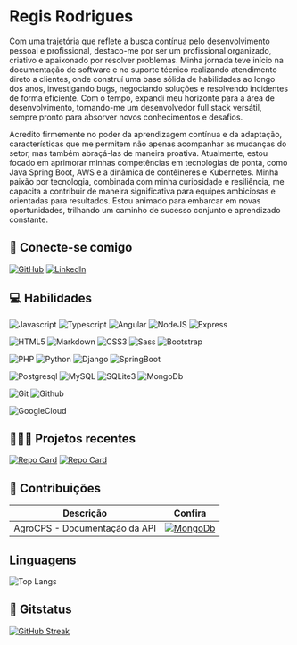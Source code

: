# Regis Rodrigues
Com uma trajetória que reflete a busca contínua pelo desenvolvimento pessoal e profissional, destaco-me por ser um profissional organizado, criativo e apaixonado por resolver problemas. Minha jornada teve início na documentação de software e no suporte técnico realizando atendimento direto a clientes, onde construí uma base sólida de habilidades ao longo dos anos, investigando bugs, negociando soluções e resolvendo incidentes de forma eficiente. Com o tempo, expandi meu horizonte para a área de desenvolvimento, tornando-me um desenvolvedor full stack versátil, sempre pronto para absorver novos conhecimentos e desafios. 

Acredito firmemente no poder da aprendizagem contínua e da adaptação, características que me permitem não apenas acompanhar as mudanças do setor, mas também abraçá-las de maneira proativa. Atualmente, estou focado em aprimorar minhas competências em tecnologias de ponta, como Java Spring Boot, AWS e a dinâmica de contêineres e Kubernetes. Minha paixão por tecnologia, combinada com minha curiosidade e resiliência, me capacita a contribuir de maneira significativa para equipes ambiciosas e orientadas para resultados. Estou animado para embarcar em novas oportunidades, trilhando um caminho de sucesso conjunto e aprendizado constante.

## 🔗 Conecte-se comigo

[![GitHub](https://img.shields.io/badge/GitHub-000?style=for-the-badge&logo=github&logoColor=30A3DC)](https://github.com/Regismrs) 
[![LinkedIn](https://img.shields.io/badge/-LinkedIn-000?style=for-the-badge&logo=linkedin&logoColor=30A3DC)](https://www.linkedin.com/in/r%C3%A9gis-rodrigues-52bba8269/)

## 💻 Habilidades
![Javascript](https://img.shields.io/badge/javascript-000?style=for-the-badge&logo=javascript)
![Typescript](https://img.shields.io/badge/typescript-000?style=for-the-badge&logo=typescript)
![Angular](https://img.shields.io/badge/Angular-000?style=for-the-badge&logo=Angular)
![NodeJS](https://img.shields.io/badge/nodeJS-000?style=for-the-badge&logo=node.js)
![Express](https://img.shields.io/badge/express-000?style=for-the-badge&logo=express)

![HTML5](https://img.shields.io/badge/HTML5-000?style=for-the-badge&logo=HTML5)
![Markdown](https://img.shields.io/badge/Markdown-000?style=for-the-badge&logo=Markdown)
![CSS3](https://img.shields.io/badge/CSS3-000?style=for-the-badge&logo=CSS3)
![Sass](https://img.shields.io/badge/Sass-000?style=for-the-badge&logo=SASS)
![Bootstrap](https://img.shields.io/badge/Bootstrap-000?style=for-the-badge&logo=Bootstrap)

![PHP](https://img.shields.io/badge/PHP-000?style=for-the-badge&logo=PHP)
![Python](https://img.shields.io/badge/Python-000?style=for-the-badge&logo=Python)
![Django](https://img.shields.io/badge/Django-000?style=for-the-badge&logo=Django)
![SpringBoot](https://img.shields.io/badge/SpringBoot-000?style=for-the-badge&logo=Spring)

![Postgresql](https://img.shields.io/badge/Postgresql-000?style=for-the-badge&logo=Postgresql)
![MySQL](https://img.shields.io/badge/MySQL-000?style=for-the-badge&logo=MySQL)
![SQLite3](https://img.shields.io/badge/SQLite-000?style=for-the-badge&logo=SQLite)
![MongoDb](https://img.shields.io/badge/MongoDb-000?style=for-the-badge&logo=MongoDB)

![Git](https://img.shields.io/badge/Git-000?style=for-the-badge&logo=Git)
![Github](https://img.shields.io/badge/Github-000?style=for-the-badge&logo=Github)

![GoogleCloud](https://img.shields.io/badge/GoogleCloud-000?style=for-the-badge&logo=GoogleCloud)


## 🧑🏻‍💻 Projetos recentes

[![Repo Card](https://github-readme-stats.vercel.app/api/pin/?username=Regismrs&repo=proagro-cps-backend&bg_color=000&border_color=30A3DC&show_icons=true&icon_color=30A3DC&title_color=E94D5F&text_color=FFF)](https://github.com/Regismrs/proagro-cps-backend)
[![Repo Card](https://github-readme-stats.vercel.app/api/pin/?username=Regismrs&repo=proagro-cps-frontend&bg_color=000&border_color=30A3DC&show_icons=true&icon_color=30A3DC&title_color=E94D5F&text_color=FFF)](https://github.com/Regismrs/proagro-cps-frontend)

## 📑 Contribuições
| Descrição | Confira |
|-----------|---------|
| AgroCPS - Documentação da API | [![MongoDb](https://img.shields.io/badge/Apiary.io-c66?style=for-the-badge&logo=Link)](https://agrocps.docs.apiary.io/)

## Linguagens

![Top Langs](https://github-readme-stats-git-masterrstaa-rickstaa.vercel.app/api/top-langs/?username=Regismrs&layout=compact&bg_color=000&border_color=transparent&title_color=E94D5F&text_color=FFF)

## 🏅 Gitstatus
[![GitHub Streak](https://streak-stats.demolab.com?user=Regismrs&locale=pt_BR&date_format=M%20j%5B%2C%20Y%5D&mode=wekkly)](https://git.io/streak-stats)
